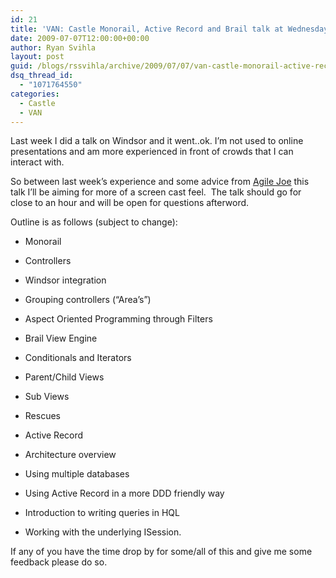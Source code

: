 ```yaml
---
id: 21
title: 'VAN: Castle Monorail, Active Record and Brail talk at Wednesday 8PM CST (-5 GMT), by yours truly.'
date: 2009-07-07T12:00:00+00:00
author: Ryan Svihla
layout: post
guid: /blogs/rssvihla/archive/2009/07/07/van-castle-monorail-active-record-and-brail-talk-at-wednesday-8pm-cst-5-gmt-by-yours-truly.aspx
dsq_thread_id:
  - "1071764550"
categories:
  - Castle
  - VAN
---
```

Last week I did a talk on Windsor and it went..ok. I’m not used to online presentations and am more experienced in front of crowds that I can interact with.

So between last week’s experience and some advice from <a href="http://www.lostechies.com/blogs/joe_ocampo/" target="_blank">Agile Joe</a> this talk I’ll be aiming for more of a screen cast feel.&#160; The talk should go for close to an hour and will be open for questions afterword.

Outline is as follows (subject to change):

  * Monorail
  * Controllers
  * Windsor integration
  * Grouping controllers (“Area’s”)
  * Aspect Oriented Programming through Filters

  * Brail View Engine
  * Conditionals and Iterators
  * Parent/Child Views
  * Sub Views
  * Rescues

  * Active Record
  * Architecture overview
  * Using multiple databases
  * Using Active Record in a more DDD friendly way
  * Introduction to writing queries in HQL
  * Working with the underlying ISession.

If any of you have the time drop by for some/all of this and give me some feedback please do so.